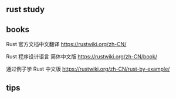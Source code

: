rust study
---



books
----

Rust 官方文档中文翻译 https://rustwiki.org/zh-CN/ 

Rust 程序设计语言 简体中文版  https://rustwiki.org/zh-CN/book/

通过例子学 Rust 中文版 https://rustwiki.org/zh-CN/rust-by-example/


tips
----

